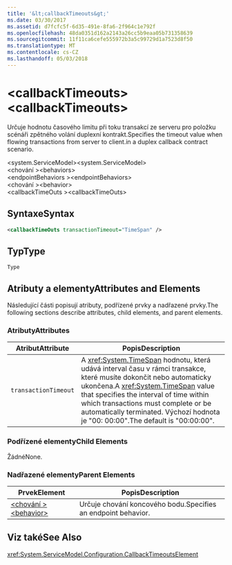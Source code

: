 ```yaml
---
title: '&lt;callbackTimeouts&gt;'
ms.date: 03/30/2017
ms.assetid: d7fcfc5f-6d35-491e-8fa6-2f964c1e792f
ms.openlocfilehash: 48da0351d162a2143a26cc5b9eaa05b731358639
ms.sourcegitcommit: 11f11ca6cefe555972b3a5c99729d1a7523d8f50
ms.translationtype: MT
ms.contentlocale: cs-CZ
ms.lasthandoff: 05/03/2018
---
```

# <a name="ltcallbacktimeoutsgt"></a><span data-ttu-id="62ecd-102">&lt;callbackTimeouts&gt;</span><span class="sxs-lookup"><span data-stu-id="62ecd-102">&lt;callbackTimeouts&gt;</span></span>
<span data-ttu-id="62ecd-103">Určuje hodnotu časového limitu při toku transakcí ze serveru pro položku scénáři zpětného volání duplexní kontrakt.</span><span class="sxs-lookup"><span data-stu-id="62ecd-103">Specifies the timeout value when flowing transactions from server to client.in a duplex callback contract scenario.</span></span>  
  
 <span data-ttu-id="62ecd-104">\<system.ServiceModel></span><span class="sxs-lookup"><span data-stu-id="62ecd-104">\<system.ServiceModel></span></span>  
<span data-ttu-id="62ecd-105">\<chování ></span><span class="sxs-lookup"><span data-stu-id="62ecd-105">\<behaviors></span></span>  
<span data-ttu-id="62ecd-106">\<endpointBehaviors ></span><span class="sxs-lookup"><span data-stu-id="62ecd-106">\<endpointBehaviors></span></span>  
<span data-ttu-id="62ecd-107">\<chování ></span><span class="sxs-lookup"><span data-stu-id="62ecd-107">\<behavior></span></span>  
<span data-ttu-id="62ecd-108">\<callbackTimeOuts ></span><span class="sxs-lookup"><span data-stu-id="62ecd-108">\<callbackTimeOuts></span></span>  
  
## <a name="syntax"></a><span data-ttu-id="62ecd-109">Syntaxe</span><span class="sxs-lookup"><span data-stu-id="62ecd-109">Syntax</span></span>  
  
```xml  
<callbackTimeOuts transactionTimeout="TimeSpan" />  
```  
  
## <a name="type"></a><span data-ttu-id="62ecd-110">Typ</span><span class="sxs-lookup"><span data-stu-id="62ecd-110">Type</span></span>  
 `Type`  
  
## <a name="attributes-and-elements"></a><span data-ttu-id="62ecd-111">Atributy a elementy</span><span class="sxs-lookup"><span data-stu-id="62ecd-111">Attributes and Elements</span></span>  
 <span data-ttu-id="62ecd-112">Následující části popisují atributy, podřízené prvky a nadřazené prvky.</span><span class="sxs-lookup"><span data-stu-id="62ecd-112">The following sections describe attributes, child elements, and parent elements.</span></span>  
  
### <a name="attributes"></a><span data-ttu-id="62ecd-113">Atributy</span><span class="sxs-lookup"><span data-stu-id="62ecd-113">Attributes</span></span>  
  
|<span data-ttu-id="62ecd-114">Atribut</span><span class="sxs-lookup"><span data-stu-id="62ecd-114">Attribute</span></span>|<span data-ttu-id="62ecd-115">Popis</span><span class="sxs-lookup"><span data-stu-id="62ecd-115">Description</span></span>|  
|---------------|-----------------|  
|`transactionTimeout`|<span data-ttu-id="62ecd-116">A <xref:System.TimeSpan> hodnotu, která udává interval času v rámci transakce, které musíte dokončit nebo automaticky ukončena.</span><span class="sxs-lookup"><span data-stu-id="62ecd-116">A <xref:System.TimeSpan> value that specifies the interval of time within which transactions must complete or be automatically terminated.</span></span> <span data-ttu-id="62ecd-117">Výchozí hodnota je "00: 00:00".</span><span class="sxs-lookup"><span data-stu-id="62ecd-117">The default is "00:00:00".</span></span>|  
  
### <a name="child-elements"></a><span data-ttu-id="62ecd-118">Podřízené elementy</span><span class="sxs-lookup"><span data-stu-id="62ecd-118">Child Elements</span></span>  
 <span data-ttu-id="62ecd-119">Žádné</span><span class="sxs-lookup"><span data-stu-id="62ecd-119">None.</span></span>  
  
### <a name="parent-elements"></a><span data-ttu-id="62ecd-120">Nadřazené elementy</span><span class="sxs-lookup"><span data-stu-id="62ecd-120">Parent Elements</span></span>  
  
|<span data-ttu-id="62ecd-121">Prvek</span><span class="sxs-lookup"><span data-stu-id="62ecd-121">Element</span></span>|<span data-ttu-id="62ecd-122">Popis</span><span class="sxs-lookup"><span data-stu-id="62ecd-122">Description</span></span>|  
|-------------|-----------------|  
|[<span data-ttu-id="62ecd-123">\<chování ></span><span class="sxs-lookup"><span data-stu-id="62ecd-123">\<behavior></span></span>](../../../../../docs/framework/configure-apps/file-schema/wcf/behavior-of-endpointbehaviors.md)|<span data-ttu-id="62ecd-124">Určuje chování koncového bodu.</span><span class="sxs-lookup"><span data-stu-id="62ecd-124">Specifies an endpoint behavior.</span></span>|  
  
## <a name="see-also"></a><span data-ttu-id="62ecd-125">Viz také</span><span class="sxs-lookup"><span data-stu-id="62ecd-125">See Also</span></span>  
 <xref:System.ServiceModel.Configuration.CallbackTimeoutsElement>
